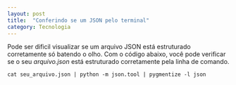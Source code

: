 ```yaml
---
layout: post
title:  "Conferindo se um JSON pelo terminal"
category: Tecnologia
---
```


Pode ser dificil visualizar se um arquivo JSON está estruturado corretamente só batendo o olho. Com o código abaixo, você pode verificar se o seu _arquivo.json_ está estruturado corretamente pela linha de comando.

```shell
cat seu_arquivo.json | python -m json.tool | pygmentize -l json
```
